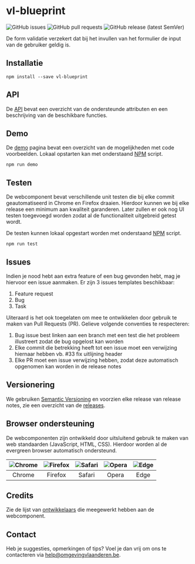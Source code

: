 # vl-blueprint
![GitHub issues](https://img.shields.io/github/issues-raw/milieuinfo/webcomponent-vl-blueprint) ![GitHub pull requests](https://img.shields.io/github/issues-pr-raw/milieuinfo/webcomponent-vl-blueprint) ![GitHub release (latest SemVer)](https://img.shields.io/github/v/release/milieuinfo/webcomponent-vl-blueprint)

De form validatie verzekert dat bij het invullen van het formulier de input van de gebruiker geldig is.

## Installatie
```
npm install --save vl-blueprint
```

## API
De [API](https://webcomponenten.omgeving.vlaanderen.be/doc/VlBlueprint.html) bevat een overzicht van de ondersteunde attributen en een beschrijving van de beschikbare functies.

## Demo
De [demo](https://webcomponenten.omgeving.vlaanderen.be/demo/vl-eprint.html) pagina bevat een overzicht van de mogelijkheden met code voorbeelden. Lokaal opstarten kan met onderstaand [NPM](https://www.npmjs.com) script.
```
npm run demo
```

## Testen
De webcomponent bevat verschillende unit testen die bij elke commit geautomatiseerd in Chrome en Firefox draaien. Hierdoor kunnen we bij elke release een minimum aan kwaliteit garanderen. Later zullen er ook nog UI testen toegevoegd worden zodat al de functionaliteit uitgebreid getest wordt.

De testen kunnen lokaal opgestart worden met onderstaand [NPM](https://www.npmjs.com) script.
```
npm run test
```

## Issues
Indien je nood hebt aan extra feature of een bug gevonden hebt, mag je hiervoor een issue aanmaken. Er zijn 3 issues templates beschikbaar:
1. Feature request
2. Bug
3. Task

Uiteraard is het ook toegelaten om mee te ontwikkelen door gebruik te maken van Pull Requests (PR). Gelieve volgende conventies te respecteren:
1. Bug issue best linken aan een branch met een test die het probleem illustreert zodat de bug opgelost kan worden
2. Elke commit die betrekking heeft tot een issue moet een verwijzing hiernaar hebben vb. #33 fix uitlijning header
3. Elke PR moet een issue verwijzing hebben, zodat deze automatisch opgenomen kan worden in de release notes

## Versionering
We gebruiken [Semantic Versioning](https://semver.org) en voorzien elke release van release notes, zie een overzicht van de [releases](https://github.com/milieuinfo/webcomponent-vl-blueprint/releases).

## Browser ondersteuning
De webcomponenten zijn ontwikkeld door uitsluitend gebruik te maken van web standaarden (JavaScript, HTML, CSS). Hierdoor worden al de evergreen browser automatisch ondersteund.

| ![Chrome](https://raw.githubusercontent.com/alrra/browser-logos/master/src/chrome/chrome_48x48.png) | ![Firefox](https://raw.githubusercontent.com/alrra/browser-logos/master/src/firefox/firefox_48x48.png) | ![Safari](https://raw.githubusercontent.com/alrra/browser-logos/master/src/safari/safari_48x48.png) | ![Opera](https://raw.githubusercontent.com/alrra/browser-logos/master/src/opera/opera_48x48.png) | ![Edge](https://raw.githubusercontent.com/alrra/browser-logos/master/src/edge/edge_48x48.png)
| --- | --- | --- | --- | --- |
| <center>Chrome</center> | <center>Firefox</center> | <center>Safari</center> | <center>Opera</center> | <center>Edge</center> |

## Credits
Zie de lijst van [ontwikkelaars](https://github.com/milieuinfo/webcomponent-vl-blueprint/graphs/contributors) die meegewerkt hebben aan de webcomponent.

## Contact
Heb je suggesties, opmerkingen of tips? Voel je dan vrij om ons te contacteren via help@omgevingvlaanderen.be.
